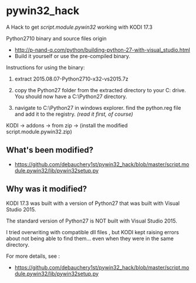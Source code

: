 # pywin32_hack

A Hack to get *script.module.pywin32*
working with KODI 17.3

Python2710 binary and source files origin 
- http://p-nand-q.com/python/building-python-27-with-visual_studio.html
- Build it yourself or use the pre-compiled binary.


Instructions for using the binary:

1. extract 2015.08.07-Python2710-x32-vs2015.7z 

2. copy the Python27 folder from the extracted directory to your C: drive.
You should now have a C:\Python27 directory.

3. navigate to C:\Python27 in windows explorer. 
find the python.reg file and add it to the registry. *(read it first, of course)*

KODI -> addons -> from zip -> 
(install the modified script.module.pywin32.zip)


## What's been modified?


- https://github.com/debauchery1st/pywin32_hack/blob/master/script.module.pywin32/lib/pywin32setup.py


## Why was it modified?


KODI 17.3 was built with a version of Python27
that was built with Visual Studio 2015.

The standard version of Python27 is NOT built with Visual Studio 2015.

I tried overwriting with compatible dll files , 
but KODI kept raising errors about not being able to find them...
 even when they were in the same directory. 

For more details, see : 
- https://github.com/debauchery1st/pywin32_hack/blob/master/script.module.pywin32/lib/pywin32setup.py

